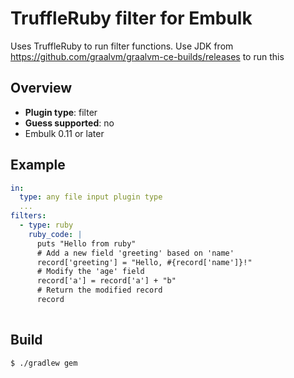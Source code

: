 # TruffleRuby filter for Embulk

Uses TruffleRuby to run filter functions. Use 
JDK from https://github.com/graalvm/graalvm-ce-builds/releases to run this

## Overview

* **Plugin type**: filter
* **Guess supported**: no
* Embulk 0.11 or later


## Example

```yaml
in:
  type: any file input plugin type
  ...
filters:
  - type: ruby
    ruby_code: |
      puts "Hello from ruby"
      # Add a new field 'greeting' based on 'name'
      record['greeting'] = "Hello, #{record['name']}!"
      # Modify the 'age' field
      record['a'] = record['a'] + "b"
      # Return the modified record
      record
   
 ```

## Build

```
$ ./gradlew gem
```


